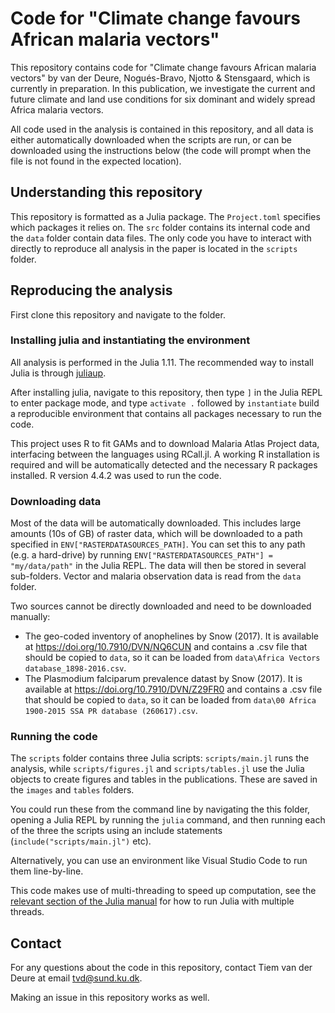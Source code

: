 # Code for "Climate change favours African malaria vectors"

This repository contains code for "Climate change favours African malaria vectors" by van der Deure, Nogués-Bravo, Njotto & Stensgaard, which is currently in preparation. In this publication, we investigate the current and future climate and land use conditions for six dominant and widely spread Africa malaria vectors.

All code used in the analysis is contained in this repository, and all data is either automatically downloaded when the scripts are run, or can be downloaded using the instructions below (the code will prompt when the file is not found in the expected location).

## Understanding this repository
This repository is formatted as a Julia package. The `Project.toml` specifies which packages it relies on. The `src` folder contains its internal code and the `data` folder contain data files. The only code you have to interact with directly to reproduce all analysis in the paper is located in the `scripts` folder. 

## Reproducing the analysis
First clone this repository and navigate to the folder.

### Installing julia and instantiating the environment
All analysis is performed in the Julia 1.11. The recommended way to install Julia is through [juliaup](https://github.com/JuliaLang/juliaup). 

After installing julia, navigate to this repository, then type `]` in the Julia REPL to enter package mode, and type `activate .` followed by `instantiate` build a reproducible environment that contains all packages necessary to run the code.

This project uses R to fit GAMs and to download Malaria Atlas Project data, interfacing between the languages using RCall.jl. A working R installation is required and will be automatically detected and the necessary R packages installed. R version 4.4.2 was used to run the code.

### Downloading data
Most of the data will be automatically downloaded. This includes large amounts (10s of GB) of raster data, which will be downloaded to a path specified in `ENV["RASTERDATASOURCES_PATH]`. You can set this to any path (e.g. a hard-drive) by running `ENV["RASTERDATASOURCES_PATH"] = "my/data/path"` in the Julia REPL. The data will then be stored in several sub-folders. Vector and malaria observation data is read from the `data` folder.

Two sources cannot be directly downloaded and need to be downloaded manually:
- The geo-coded inventory of anophelines by Snow (2017). It is available at https://doi.org/10.7910/DVN/NQ6CUN and contains a .csv file that should be copied to `data`, so it can be loaded from `data\Africa Vectors database_1898-2016.csv`.
- The Plasmodium falciparum prevalence datast by Snow (2017). It is available at https://doi.org/10.7910/DVN/Z29FR0 and contains a .csv file that should be copied to `data`, so it can be loaded from `data\00 Africa 1900-2015 SSA PR database (260617).csv`.

### Running the code
The `scripts` folder contains three Julia scripts: `scripts/main.jl` runs the analysis, while `scripts/figures.jl` and `scripts/tables.jl` use the Julia objects to create figures and tables in the publications. These are saved in the `images` and `tables` folders. 

You could run these from the command line by navigating the this folder, opening a Julia REPL by running the `julia` command, and then running each of the three the scripts using an include statements (`include("scripts/main.jl")` etc).

Alternatively, you can use an environment like Visual Studio Code to run them line-by-line.

This code makes use of multi-threading to speed up computation, see the [relevant section of the Julia manual](https://docs.julialang.org/en/v1/manual/multi-threading/) for how to run Julia with multiple threads.

## Contact
For any questions about the code in this repository, contact Tiem van der Deure at email tvd@sund.ku.dk.

Making an issue in this repository works as well.
